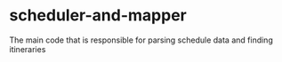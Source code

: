 # scheduler-and-mapper
The main code that is responsible for parsing schedule data and finding itineraries
